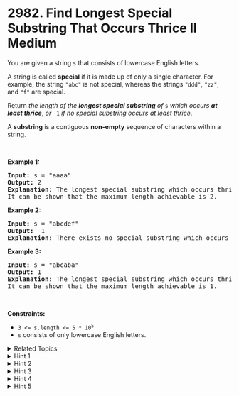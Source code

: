 
# 2982. Find Longest Special Substring That Occurs Thrice II<br> Medium

<p>You are given a string <code>s</code> that consists of lowercase English letters.</p>

<p>A string is called <strong>special</strong> if it is made up of only a single character. For example, the string <code>&quot;abc&quot;</code> is not special, whereas the strings <code>&quot;ddd&quot;</code>, <code>&quot;zz&quot;</code>, and <code>&quot;f&quot;</code> are special.</p>

<p>Return <em>the length of the <strong>longest special substring</strong> of </em><code>s</code> <em>which occurs <strong>at least thrice</strong></em>, <em>or </em><code>-1</code><em> if no special substring occurs at least thrice</em>.</p>

<p>A <strong>substring</strong> is a contiguous <strong>non-empty</strong> sequence of characters within a string.</p>

<p>&nbsp;</p>
<p><strong class="example">Example 1:</strong></p>

<pre>
<strong>Input:</strong> s = &quot;aaaa&quot;
<strong>Output:</strong> 2
<strong>Explanation:</strong> The longest special substring which occurs thrice is &quot;aa&quot;: substrings &quot;<u><strong>aa</strong></u>aa&quot;, &quot;a<u><strong>aa</strong></u>a&quot;, and &quot;aa<u><strong>aa</strong></u>&quot;.
It can be shown that the maximum length achievable is 2.
</pre>

<p><strong class="example">Example 2:</strong></p>

<pre>
<strong>Input:</strong> s = &quot;abcdef&quot;
<strong>Output:</strong> -1
<strong>Explanation:</strong> There exists no special substring which occurs at least thrice. Hence return -1.
</pre>

<p><strong class="example">Example 3:</strong></p>

<pre>
<strong>Input:</strong> s = &quot;abcaba&quot;
<strong>Output:</strong> 1
<strong>Explanation:</strong> The longest special substring which occurs thrice is &quot;a&quot;: substrings &quot;<u><strong>a</strong></u>bcaba&quot;, &quot;abc<u><strong>a</strong></u>ba&quot;, and &quot;abcab<u><strong>a</strong></u>&quot;.
It can be shown that the maximum length achievable is 1.
</pre>

<p>&nbsp;</p>
<p><strong>Constraints:</strong></p>

<ul>
	<li><code>3 &lt;= s.length &lt;= 5 * 10<sup>5</sup></code></li>
	<li><code>s</code> consists of only lowercase English letters.</li>
</ul>


<details>

<summary> Related Topics </summary>

-	`Hash Table`
-	`String`
-	`Binary Search`
-	`Sliding Window`
-	`Counting`

</details>


<details>
<summary> Hint 1 </summary>
Let <code>len[i]</code> be the length of the longest special string ending with <code>s[i]</code>.
</details>

<details>
<summary> Hint 2 </summary>
If <code>i > 0</code> and <code>s[i] == s[i - 1]</code>, <code>len[i] = len[i - 1] + 1</code>. Otherwise <code>len[i] == 1</code>.
</details>

<details>
<summary> Hint 3 </summary>
Group all the <code>len[i]</code> by <code>s[i]</code>. We have at most <code>26</code> groups.
</details>

<details>
<summary> Hint 4 </summary>
The maximum value of the third largest <code>len[i]</code> in each group is the answer.
</details>

<details>
<summary> Hint 5 </summary>
We only need to maintain the top three values for each group. You can use sorting, heap, or brute-force comparison to find the third largest value in each group.
</details>